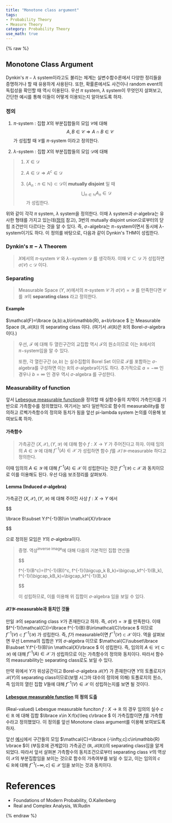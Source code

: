 ```yaml
---
title: "Monotone class argument"
tags:
- Probability Theory
- Measure Theory
category: Probability Theory
use_math: true
---
```

{% raw %}
## Monotone Class Argument

Dynkin's $\pi-\lambda$ system이라고도 불리는 체계는 실변수함수론에서 다양한 정리들을 증명하거나 할 때 유용하게 사용된다. 또한, 확률론에서도 사건이나 random event의 독립성을 확인할 때 역시 이용된다. 우선 $\pi$ system, $\lambda$ system이 무엇인지 살펴보고, 간단한 예시를 통해 이들이 어떻게 이용되는지 알아보도록 하자.

### 정의

1. $\pi$-system : 집합 $X$의 부분집합들의 모임 $\mathcal{C}$에 대해 
   $$
   A,B\in\mathcal{C} \Rightarrow A\cap B\in \mathcal{C}
   $$
   가 성립할 때 $\mathcal{C}$를 $\pi$-system 이라고 정의한다.

   

2. $\lambda$-system : 집합 $X$의 부분집합들의 모임 $\mathcal{D}$에 대해

> 1. $X\in\mathcal{D}$
>
> 2. $A\in\mathcal{D}\Rightarrow A^c\in\mathcal{D}$
>
> 3. $\lbrace A_n:n\in\mathbb{N}\rbrace \subset\mathcal{D}$​ 이 **mutually disjoint** 일 때
>    $$
>    \bigcup_{n\in\mathbb{N}}A_n\in\mathcal{D}
>    $$
>    가 성립한다.

위와 같이 각각 $\pi$ system, $\lambda$ system을 정의한다. 이때 $\lambda$ system과 $\sigma$-algebra는 유사한 형태를 가지고 있는데([정의](https://ddangchani.github.io/mathematics/실해석학2) 참고), 3번의 mutually disjoint union으로부터의 닫힘 조건만이 다르다는 것을 알 수 있다. 즉, $\sigma-$algebra는 $\pi-$system이면서 동시에 $\lambda$-system이기도 하다. 이 정의를 바탕으로, 다음과 같이 Dynkin's THM이 성립한다.

### Dynkin's $\pi-\lambda$ Theorem

> $X$에서의 $\pi$-system $\mathcal{C}$ 와 $\lambda-$system $\mathcal{D}$ 를 생각하자. 이때 $\mathcal{C\subset D}$ 가 성립하면 $\sigma(\mathcal{C})\subset\mathcal{D}$ 이다.

### Separating

> Measurable Space $(Y,\mathcal{Y})$에서의 $\pi$-system $\mathcal{C}$ 가 $\sigma(\mathcal{C})=\mathcal{Y}$ 를 만족한다면 $\mathcal{C}$ 를 $\mathcal{Y}$의 **separating class** 라고 정의한다.

#### Example

$\mathcal{F}=\lbrace (a,b):a,b\in\mathbb{R}, a<b\rbrace $ 는 Measurable Space $(\mathbb{R},\mathcal{B}(\mathbb{R}))$ 의 separating class 이다. (여기서 $\mathcal{B(\mathbb{R})}$은 $\mathbb{R}$의 Borel-$\sigma$-algebra이다.)

> 우선, $\mathcal{F}$ 에 대해 두 열린구간의 교집합 역시 $\mathcal{F}$의 원소이므로 이는 $\mathbb{R}$에서의 $\pi-$system임을 알 수 있다. 
>
> 또한, 각 열린구간 $(a,b)$ 는 실수집합의 Borel Set 이므로 $\mathcal{F}$를 포함하는 $\sigma$-algebra를 구성하면 이는 $\mathbb{R}$의 $\sigma$-algebra이기도 하다. 추가적으로 $a=-\infty$ 인 경우나 $b=\infty$ 인 경우 역시 $\sigma$-algebra 를 구성한다.

### Measurability of function

앞서 [Lebesgue measurable function](https://ddangchani.github.io/mathematics/실해석학5)을 정의할 때 실함수들의 치역이 가측인지를 기반으로 가측함수를 정의했었다. 여기서는 보다 일반적으로 함수의 measurability를 정의하고 르벡가측함수의 정의와 동치가 됨을 앞선 pi-lambda system 논의를 이용해 보여보도록 하자.

#### 가측함수

> 가측공간 $(X,\mathcal{X}),(Y,\mathcal{Y})$ 에 대해 함수 $f:X\to Y$ 가 주어진다고 하자. 이때 임의의 $A\in\mathcal{Y}$ 에 대해 $f^{-1}(A)\in\mathcal{X}$  가 성립하면 함수 $f$를 $\mathcal{X/Y}$-measurable 하다고 정의한다.

이때 임의의 $A\in\mathcal{Y}$ 에 대해 $f^{-1}(A)\in\mathcal{X}$ 이 성립한다는 것은 $f^{-1}(\mathcal{Y})\subset\mathcal{X}$ 과 동치이므로 이를 이용해도 된다. 우선 다음 보조정리를 살펴보자.

#### Lemma (Induced $\sigma$-algebra)

가측공간 $(X,\mathcal{X}),(Y,\mathcal{Y})$ 에 대해 주어진 사상 $f:X\to Y$ 에서

$$

\lbrace B\subset Y:f^{-1}(B)\in \mathcal{X}\rbrace 

$$

으로 정의된 모임은 $Y$의 $\sigma$-algebra이다.

> 증명. 역상<sup>inverse image</sup>에 대해 다음의 기본적인 집합 연산들
> 
> $$
> 
> f^{-1}(B^c)=(f^{-1}(B))^c, f^{-1}(\bigcup_k B_k)=\bigcup_kf^{-1}(B_k), f^{-1}(\bigcap_kB_k)=\bigcap_kf^{-1}(B_k)
> 
> $$
> 
> 이 성립하므로, 이를 이용해 위 집합이 $\sigma$-algebra 임을 보일 수 있다.

#### $\mathcal{X/Y}$-measurable과 동치인 것들

만일 $\mathcal{Y}$의 separating class $\mathcal{C}$가 존재한다고 하자. 즉, $\sigma(\mathcal{C})=\mathcal{Y}$ 를 만족한다. 이때 $f^{-1}(\mathcal{C})=\lbrace f^{-1}(B):B\in\mathcal{C}\rbrace $ 이므로 $f^{-1}(\mathcal{C})\subset f^{-1}(\mathcal{Y})$ 가 성립한다. 즉, $f$가 measurable이면 $f^{-1}(\mathcal{C})\subset \mathcal{X}$ 이다. 역을 살펴보면 우선 Lemma의 집합은 $Y$의 $\sigma$-algebra 이므로 $\mathcal{C}\subset\lbrace B\subset Y:f^{-1}(B)\in \mathcal{X}\rbrace  $ 이 성립한다. 즉, 임의의 $A\in\mathcal{C}(\subset\mathcal{Y})$ 에 대해 $f^{-1}(A)\in\mathcal{X}$ 가 성립하므로 이는 가측함수의 정의와 동치이다. 따라서 함수의 measurability는 separating class로도 보일 수 있다.

만약 위에서 $Y$가 위상공간이고 Borel-$\sigma$-algebra $\mathcal{B}(Y)$ 가 존재한다면 $Y$의 토폴로지가 $\mathcal{B}(Y)$의 separating class이므로(보렐 시그마 대수의 정의에 의해) 토폴로지의 원소, 즉 임의의 열린 집합 $V$들에 대해 $f^{-1}(V)\in\mathcal{X}$ 이 성립하는지를 보면 될 것이다.

#### [Lebesgue measurable function](https://ddangchani.github.io/mathematics/실해석학5) 의 정의 도출

(Real-valued) Lebesgue measurable funciton $f:X\to\mathbb{R}$ 의 경우 임의의 실수 $c\in\mathbb{R}$ 에 대해 집합 $\lbrace x\in X:f(x)\leq c\rbrace $ 이 가측집합이면 $f$를 가측함수라고 정의했었다. 이 정의를 앞선 Monotone class argument를 이용해 보여보도록 하자.

앞선 [예시](#Example)에서 구간들의 모임 $\mathcal{C}=\lbrace (-\infty,c]:c\in\mathbb{R} \rbrace $이 (부등호에 관계없이) 가측공간 $(\mathbb{R},\mathcal{B}(\mathbb{R} ))$의 separating class임을 알게 되었다. 따라서 앞서 살펴본 가측함수의 동치조건으로부터 separating class $\mathcal{C}$의 역상이 $\mathcal{X}$의 부분집합임을 보이는 것으로 함수의 가측여부를 보일 수 있고, 이는 임의의 $c\in\mathbb{R}$에 대해 $f^{-1}(-\infty,c]\in\mathcal{X}$ 임을 보이는 것과 동치이다.



# References

- Foundations of Modern Probability, O.Kallenberg
- Real and Complex Analysis, W.Rudin

{% endraw %}